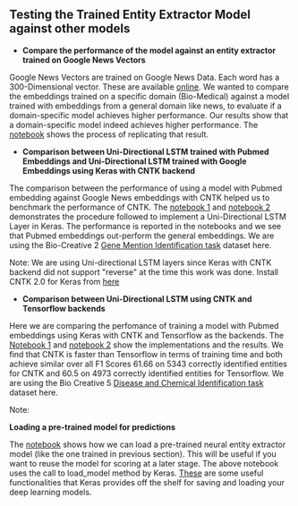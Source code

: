 ## **Testing the Trained Entity Extractor Model against other models**

- **Compare the performance of the model against an entity extractor trained on Google News Vectors**

Google News Vectors are trained on Google News Data. Each word has a 300-Dimensional vector. These are available [online](https://drive.google.com/file/d/0B7XkCwpI5KDYNlNUTTlSS21pQmM/edit).  We wanted to compare the embeddings trained on a specific domain (Bio-Medical)
against a model trained with embeddings from a general domain like news, to evaluate if a domain-specific model achieves higher performance. Our results show that a domain-specific model indeed achieves 
higher performance. The [notebook](4_b_Test_Model_trained_on_Google_News_Embeddings.ipynb) shows the process of replicating that result.

- **Comparison between Uni-Directional LSTM trained with Pubmed Embeddings and Uni-Directional LSTM trained with Google Embeddings using Keras with CNTK backend**

The comparison between the performance of using a model with Pubmed embedding against Google News embeddings with CNTK helped us to benchmark the performance of CNTK. The [notebook 1](4_c_UniDirectional_LSTM_using_Pubmed_Embedding_with_CNTK_Backend.ipynb) 
and [notebook 2](4_d_UniDirectional_LSTM_using_Google_Embedding_with_CNTK_Backend.ipynb) demonstrates the procedure followed to implement a Uni-Directional LSTM Layer in Keras. The performance is reported in the notebooks and we see that Pubmed embeddings out-perform the general embeddings. We are using the Bio-Creative 2 [Gene Mention Identification task](http://www.biocreative.org/tasks/biocreative-i/first-task-gm/) dataset here.

Note: We are using Uni-directional LSTM layers since Keras with CNTK backend did not support "reverse" at the time this work was done.
Install CNTK 2.0 for Keras from [here](https://docs.microsoft.com/en-us/cognitive-toolkit/using-cntk-with-keras)


- **Comparison between Uni-Directional LSTM using CNTK and Tensorflow backends**

Here we are comparing the perfomance of training a model with Pubmed embeddings using Keras with CNTK and Tensorflow as the backends. The [Notebook 1](4_e_Pubmed_BC5_UniDirectional_LSTM_with_CNTK_Backend.ipynb) 
and [notebook 2](4_f_Pubmed_BC5_UniDirectional_LSTM_with_Tensorflow_Backend.ipynb) show the implementations and the results. We find that CNTK is faster than Tensorflow in terms of training time and both achieve similar over all F1 Scores 61.66 on 5343 correctly identified entities for CNTK and 60.5 on 4973 correctly identified entities for Tensorflow. We are using the Bio Creative 5 
[Disease and Chemical Identification task]( http://www.biocreative.org/tasks/biocreative-v/track-3-cdr/) dataset here.

Note:

**Loading a pre-trained model for predictions**

The [notebook](4_a_Test_the_Trained_Neural_Entity_Extractor_Model.ipynb) shows how we can load a pre-trained neural entity extractor model (like the one trained in previous section). This will be useful if you want to reuse the model for scoring at a later stage. The above notebook uses the call to load_model method by Keras. [These](https://keras.io/getting-started/faq/#how-can-i-save-a-keras-model) are some useful functionalities that Keras provides off the shelf for saving and loading your deep learning models.

